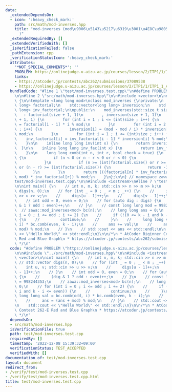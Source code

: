 ```yaml
---
data:
  _extendedDependsOn:
  - icon: ':heavy_check_mark:'
    path: src/math/mod-inverses.hpp
    title: "mod-inverses (mod\u9006\u5143\u5217\u6319\u3001\u4E8C\u9805\u4FC2\u6570\
      )"
  _extendedRequiredBy: []
  _extendedVerifiedWith: []
  _isVerificationFailed: false
  _pathExtension: cpp
  _verificationStatusIcon: ':heavy_check_mark:'
  attributes:
    '*NOT_SPECIAL_COMMENTS*': ''
    PROBLEM: https://onlinejudge.u-aizu.ac.jp/courses/lesson/2/ITP1/1/ITP1_1_A
    links:
    - https://atcoder.jp/contests/abc262/submissions/37089538
    - https://onlinejudge.u-aizu.ac.jp/courses/lesson/2/ITP1/1/ITP1_1_A
  bundledCode: "#line 1 \"test/mod-inverses.test.cpp\"\n#define PROBLEM \"https://onlinejudge.u-aizu.ac.jp/courses/lesson/2/ITP1/1/ITP1_1_A\"\
    \n\n#line 2 \"src/math/mod-inverses.hpp\"\n\n#include <vector>\n\nnamespace zawa\
    \ {\n\ntemplate <long long mod>\nclass mod_inverses {\nprivate:\n    std::vector<long\
    \ long> factorial;\n    std::vector<long long> inversion;\n    std::vector<long\
    \ long> inv_factorial;\n\npublic:\n    mod_inverses(std::size_t size) \n     \
    \   : factorial(size + 1, 1)\n        , inversion(size + 1, 1)\n        , inv_factorial(size\
    \ + 1, 1) {\n        for (int i = 1 ; i <= (int)size ; i++) {\n            factorial[i]\
    \ = factorial[i - 1] * i % mod;\n        }\n        for (int i = 2 ; i <= (int)size\
    \ ; i++) {\n            inversion[i] = (mod - mod / i) * inversion[mod % i] %\
    \ mod;\n        }\n        for (int i = 1 ; i <= (int)size ; i++) {\n        \
    \    inv_factorial[i] = inv_factorial[i - 1] * inversion[i] % mod;\n        }\n\
    \    }\n\n    inline long long inv(int x) {\n        return inversion[x];\n  \
    \  }\n\n    inline long long inv_fac(int x) {\n        return inv_factorial[x];\n\
    \    }\n\n    long long comb(int n, int r, bool check = true) {\n        if (check)\
    \ {\n            if (n < 0 or n - r < 0 or r < 0) {\n                return -1LL;\n\
    \            }\n            if (n >= (int)factorial.size() or r >= (int)factorial.size()\
    \ or (n - r) >= (int)factorial.size()) {\n                return -1LL;\n     \
    \       }\n        }\n        return (((factorial[n] * inv_factorial[n - r]) %\
    \ mod) * inv_factorial[r]) % mod;\n    }\n};\n\n} // namespace zawa\n#line 4 \"\
    test/mod-inverses.test.cpp\"\n\n#include <iostream>\n#line 7 \"test/mod-inverses.test.cpp\"\
    \n\nint main() {\n    // int n, m, k; std::cin >> n >> m >> k;\n    // std::vector\
    \ digs(n, 0);\n    // for (int _ = 0 ; _ < m ; _++) {\n    //     int u, v; std::cin\
    \ >> u >> v;\n    //     digs[u - 1]++;\n    //     digs[v - 1]++;\n    // }\n\
    \    // int odd = 0, even = 0;\n    // for (auto dig : digs) {\n    //     (dig\
    \ & 1 ? odd : even)++;\n    // }\n    // const long long mod = 998244353;\n  \
    \  // zawa::mod_inverses<mod> bc(n);\n    // long long ans = 0;\n    // for (int\
    \ i = 0 ; i <= odd ; i += 2) {\n    //     if (!(0 <= k - i and k - i <= even))\
    \ {\n    //         continue;\n    //     }\n    //     long long val = bc.comb(odd,\
    \ i) * bc.comb(even, k - i);\n    //     ans += val;\n    //     ans = (ans +\
    \ mod) % mod;\n    // }\n    // std::cout << ans << std::endl;\n\n    std::cout\
    \ << \"Hello World\" << std::endl;\n}\n\n/*\n * AtCoder Biginner Contest 262-E\
    \ Red and Blue Graph\n * https://atcoder.jp/contests/abc262/submissions/37089538\n\
    \ */\n"
  code: "#define PROBLEM \"https://onlinejudge.u-aizu.ac.jp/courses/lesson/2/ITP1/1/ITP1_1_A\"\
    \n\n#include \"../src/math/mod-inverses.hpp\"\n\n#include <iostream>\n#include\
    \ <vector>\n\nint main() {\n    // int n, m, k; std::cin >> n >> m >> k;\n   \
    \ // std::vector digs(n, 0);\n    // for (int _ = 0 ; _ < m ; _++) {\n    // \
    \    int u, v; std::cin >> u >> v;\n    //     digs[u - 1]++;\n    //     digs[v\
    \ - 1]++;\n    // }\n    // int odd = 0, even = 0;\n    // for (auto dig : digs)\
    \ {\n    //     (dig & 1 ? odd : even)++;\n    // }\n    // const long long mod\
    \ = 998244353;\n    // zawa::mod_inverses<mod> bc(n);\n    // long long ans =\
    \ 0;\n    // for (int i = 0 ; i <= odd ; i += 2) {\n    //     if (!(0 <= k -\
    \ i and k - i <= even)) {\n    //         continue;\n    //     }\n    //    \
    \ long long val = bc.comb(odd, i) * bc.comb(even, k - i);\n    //     ans += val;\n\
    \    //     ans = (ans + mod) % mod;\n    // }\n    // std::cout << ans << std::endl;\n\
    \n    std::cout << \"Hello World\" << std::endl;\n}\n\n/*\n * AtCoder Biginner\
    \ Contest 262-E Red and Blue Graph\n * https://atcoder.jp/contests/abc262/submissions/37089538\n\
    \ */\n"
  dependsOn:
  - src/math/mod-inverses.hpp
  isVerificationFile: true
  path: test/mod-inverses.test.cpp
  requiredBy: []
  timestamp: '2022-12-08 15:39:32+09:00'
  verificationStatus: TEST_ACCEPTED
  verifiedWith: []
documentation_of: test/mod-inverses.test.cpp
layout: document
redirect_from:
- /verify/test/mod-inverses.test.cpp
- /verify/test/mod-inverses.test.cpp.html
title: test/mod-inverses.test.cpp
---
```


